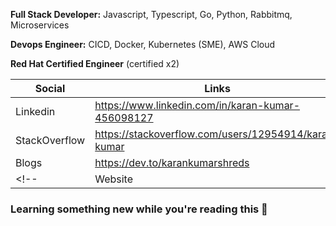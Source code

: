 
 **Full Stack Developer:** Javascript, Typescript, Go, Python, Rabbitmq, Microservices
 
 **Devops Engineer:** CICD, Docker, Kubernetes (SME), AWS Cloud 
 
 **Red Hat Certified Engineer** (certified x2)
 


| Social | Links |
| ------ | ------ |
| Linkedin | https://www.linkedin.com/in/karan-kumar-456098127 |
| StackOverflow | https://stackoverflow.com/users/12954914/karan-kumar |
| Blogs | https://dev.to/karankumarshreds |
<!-- | Website | https://karankumar.live | -->


### Learning something new while you're reading this 🎉
